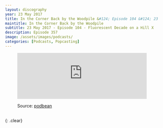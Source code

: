 ```yaml
---
layout: discography
year: 23 May 2017
title: In the Corner Back by the Woodpile &#124; Episode 104 &#124; 23 May 2017
maintitle: In the Corner Back by the Woodpile
subtitle: 23 May 2017 - Episode 104 - Fluorescent Decade on a Hill X
description: Episode 357
image: /assets/images/podcasts/
categories: [Podcasts, Popcasting]
---
```


<figure class="fig3">
<iframe title="In the Corner Back by the Woodpile #104: Fluorescent Decade on a Hill X" allowtransparency="true" height="150" width="100%" style="border: none; min-width: min(100%, 430px);" scrolling="no" data-name="pb-iframe-player" src="https://www.podbean.com/player-v2/?from=embed&i=hvtwa-6b21ab-pb&share=1&download=1&fonts=Arial&skin=1&font-color=&rtl=0&logo_link=&btn-skin=7&size=150"></iframe>
</figure>

<figure class="fig3">
Source: <a class="external-links" href="https://dsides.podbean.com/e/who-was-vaughn-meader">podbean</a>
</figure>

<br />{: .clear}
